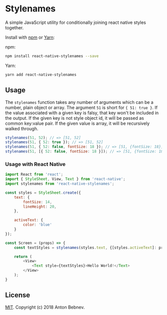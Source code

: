 Stylenames
===========

A simple JavaScript utility for conditionally joining react native styles together.

Install with [npm](https://www.npmjs.com/) or [Yarn](https://yarnpkg.com/):

npm:
```sh
npm install react-native-stylenames --save
```

Yarn:
```sh
yarn add react-native-stylenames
```

## Usage

The `stylenames` function takes any number of arguments which can be a number, plain object or array.
The argument `51` is short for `{ 51: true }`.
If the value associated with a given key is falsy, that key won't be included in the output.
If the given key is not style object id, it will be passed as common key:value pair.
If the given value is array, it will be recursively walked through.

```js
stylenames(51, 52); // => [51, 52]
stylenames(51, { 52: true }); // => [51, 52]
stylenames(51, { 52: false, fontSize: 18 }); // => [51, {fontSize: 18}]
stylenames(51, [{ 52: false, fontSize: 18 }]); // => [51, {fontSize: 18}]
```

### Usage with React Native

```js
import React from 'react';
import { StyleSheet, View, Text } from 'react-native';
import stylenames from 'react-native-stylenames';

const styles = StyleSheet.create({
    text: {
        fontSize: 14,
        lineHeight: 20,
    },

    activeText: {
        color: 'blue'
    }
});

const Screen = (props) => {
    const textStyles = stylenames(styles.text, {[styles.activeText]: props.isActive});

    return (
        <View>
            <Text style={textStyles}>Hello World!</Text>
        </View>
    );
}

```

## License

[MIT](LICENSE). Copyright (c) 2018 Anton Bebnev.